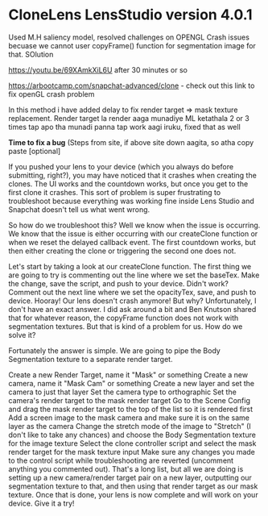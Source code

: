 # CloneLens LensStudio version 4.0.1
Used M.H saliency model, resolved challenges on OPENGL Crash issues becuase 
we cannot user copyFrame() function for segmentation image for that. SOlution

https://youtu.be/69XAmkXiL6U after 30 minutes or so 

https://arbootcamp.com/snapchat-advanced/clone - check out this link to fix openGL crash problem 

In this method i have added delay to fix render target => mask texture replacement. Render target la render aaga munadiye ML ketathala 2 or 3 times tap apo tha munadi panna tap work aagi iruku, fixed that as well






**Time to fix a bug** (Steps from site, if above site down aagita, so atha copy paste [optional]

If you pushed your lens to your device (which you always do before submitting, right?), you may have noticed that it crashes when creating the clones. The UI works and the countdown works, but once you get to the first clone it crashes. This sort of problem is super frustrating to troubleshoot because everything was working fine inside Lens Studio and Snapchat doesn't tell us what went wrong.

So how do we troubleshoot this? Well we know when the issue is occurring. We know that the issue is either occurring with our createClone function or when we reset the delayed callback event. The first countdown works, but then either creating the clone or triggering the second one does not.

Let's start by taking a look at our createClone function. The first thing we are going to try is commenting out the line where we set the baseTex. Make the change, save the script, and push to your device. Didn't work? Comment out the next line where we set the opacityTex, save, and push to device. Hooray! Our lens doesn't crash anymore! But why? Unfortunately, I don't have an exact answer. I did ask around a bit and Ben Knutson shared that for whatever reason, the copyFrame function does not work with segmentation textures. But that is kind of a problem for us. How do we solve it?

Fortunately the answer is simple. We are going to pipe the Body Segmentation texture to a separate render target.

Create a new Render Target, name it "Mask" or something
Create a new camera, name it "Mask Cam" or something
Create a new layer and set the camera to just that layer
Set the camera type to orthographic
Set the camera's render target to the mask render target
Go to the Scene Config and drag the mask render target to the top of the list so it is rendered first
Add a screen image to the mask camera and make sure it is on the same layer as the camera
Change the stretch mode of the image to "Stretch" (I don't like to take any chances) and choose the Body Segmentation texture for the image texture
Select the clone controller script and select the mask render target for the mask texture input
Make sure any changes you made to the control script while troubleshooting are reverted (uncomment anything you commented out).
That's a long list, but all we are doing is setting up a new camera/render target pair on a new layer, outputting our segmentation texture to that, and then using that render target as our mask texture. Once that is done, your lens is now complete and will work on your device. Give it a try!

